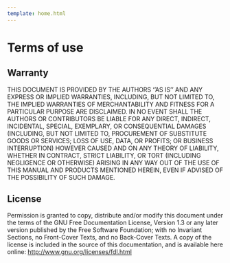 ```yaml
---
template: home.html
---
```


# Terms of use

## Warranty

THIS DOCUMENT IS PROVIDED BY THE AUTHORS ‘’AS IS’’ AND ANY EXPRESS OR IMPLIED WARRANTIES, INCLUDING, BUT NOT LIMITED TO, THE IMPLIED WARRANTIES OF MERCHANTABILITY AND FITNESS FOR A PARTICULAR PURPOSE ARE DISCLAIMED. IN NO EVENT SHALL THE AUTHORS OR CONTRIBUTORS BE LIABLE FOR ANY DIRECT, INDIRECT, INCIDENTAL, SPECIAL, EXEMPLARY, OR CONSEQUENTIAL DAMAGES (INCLUDING, BUT NOT LIMITED TO, PROCUREMENT OF SUBSTITUTE GOODS OR SERVICES; LOSS OF USE, DATA, OR PROFITS; OR BUSINESS INTERRUPTION) HOWEVER CAUSED AND ON ANY THEORY OF LIABILITY, WHETHER IN CONTRACT, STRICT LIABILITY, OR TORT (INCLUDING NEGLIGENCE OR OTHERWISE) ARISING IN ANY WAY OUT OF THE USE OF THIS MANUAL AND PRODUCTS MENTIONED HEREIN, EVEN IF ADVISED OF THE POSSIBILITY OF SUCH DAMAGE.

## License

Permission is granted to copy, distribute and/or modify this document under the terms of the GNU Free Documentation License, Version 1.3 or any later version published by the Free Software Foundation; with no Invariant Sections, no Front-Cover Texts, and no Back-Cover Texts. A copy of the license is included in the source of this documentation, and is available here online: http://www.gnu.org/licenses/fdl.html
